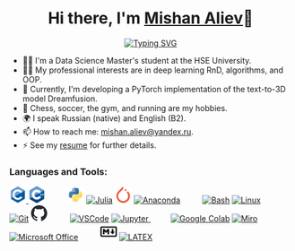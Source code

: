 <h1 align="center">Hi there, I'm <a href="https://github.com/thecrazymage">Mishan Aliev</a>👋</h1>

<p align="center">
<a href="https://git.io/typing-svg"><img src="https://readme-typing-svg.demolab.com?font=Fira+Code&weight=600&size=24&pause=1000&color=5204F7&center=true&vCenter=true&width=435&lines=Welcome+to+my+GitHub+profile!" alt="Typing SVG" /></a>
</p>

- 👨‍🎓 I'm a Data Science Master's student at the HSE University.
- 👨‍💻 My professional interests are in deep learning RnD, algorithms, and OOP.
- 🚀 Currently, I'm developing a PyTorch implementation of the text-to-3D model Dreamfusion.
- 🌟 Chess, soccer, the gym, and running are my hobbies.
- 🌍 I speak Russian (native) and English (B2).
- 📫 How to reach me: mishan.aliev@yandex.ru.
- ⚡ See my [resume](https://github.com/thecrazymage/Resume) for further details.

<h3 align="left">Languages and Tools:</h3>
<a href="https://www.cprogramming.com/" target="_blank" rel="noreferrer"> <img src="https://raw.githubusercontent.com/devicons/devicon/master/icons/c/c-original.svg" width="30" alt="C"/> </a>
<a href="https://docs.microsoft.com/en-us/cpp/?view=msvc-170" target="_blank" rel="noreferrer"><img src="https://raw.githubusercontent.com/devicons/devicon/master/icons/cplusplus/cplusplus-original.svg" height="30" alt="C++" /></a>
&nbsp;&nbsp;&nbsp;&nbsp;&nbsp;&nbsp;&nbsp;&nbsp;
<a href="https://docs.python.org/3/" target="_blank" rel="noreferrer"><img src="https://raw.githubusercontent.com/devicons/devicon/master/icons/python/python-original.svg" height="30" alt="Python" /></a>
<a href="https://julialang.org/" target="_blank" rel="noreferrer"><img src="https://julialang.org/assets/infra/logo.svg" height="30" alt="Julia" /></a>
<a href="https://pytorch.org/docs/stable/index.html" target="_blank" rel="noreferrer"><img src="https://raw.githubusercontent.com/devicons/devicon/master/icons/pytorch/pytorch-original.svg" height="30" alt="PyTorch" /></a>
<a href="https://www.anaconda.com/" target="_blank" rel="noreferrer"><img src="https://img.icons8.com/fluency/512/anaconda--v2.png" height="30" alt="Anaconda" /></a>
&nbsp;&nbsp;&nbsp;&nbsp;&nbsp;&nbsp;&nbsp;&nbsp;
<a href="https://www.gnu.org/software/bash/" target="_blank" rel="noreferrer"> <img src="https://www.vectorlogo.zone/logos/gnu_bash/gnu_bash-icon.svg" height="30" alt="Bash"/></a>
<a href="https://www.linux.org/" target="_blank" rel="noreferrer"> <img src="https://raw.githubusercontent.com/daniilshat/daniilshat/2d7eafe5250314b3d422c86b35de062e0f1f5178/icons/linux.svg" height="30" alt="Linux"/></a>
&nbsp;&nbsp;&nbsp;&nbsp;&nbsp;&nbsp;&nbsp;&nbsp;
<a href="https://git-scm.com/" target="_blank" rel="noreferrer"> <img src="https://www.vectorlogo.zone/logos/git-scm/git-scm-icon.svg" height="30" alt="Git"/></a>
<a href="https://github.com/thecrazymage" target="_blank" rel="noreferrer"> <img src="icons\GitHub.png" height="30" alt="GitHub"/></a>
&nbsp;&nbsp;&nbsp;&nbsp;&nbsp;&nbsp;&nbsp;&nbsp;
<a href="https://code.visualstudio.com/" target="_blank" rel="noreferrer"> <img src="https://raw.githubusercontent.com/daniilshat/daniilshat/2583381c09497c680369e95dce7e029d93484d94/icons/VS-code.svg" height="30" alt="VSCode"/></a>
<a href="https://jupyter.org/" target="_blank" rel="noreferrer"> <img src="https://raw.githubusercontent.com/daniilshat/daniilshat/2583381c09497c680369e95dce7e029d93484d94/icons/Jupyter.svg" height="30" alt="Jupyter"/> </a>
&nbsp;&nbsp;&nbsp;&nbsp;&nbsp;&nbsp;&nbsp;&nbsp;
<a href="https://colab.research.google.com/" target="_blank" rel="noreferrer"><img src="https://upload.wikimedia.org/wikipedia/commons/thumb/d/d0/Google_Colaboratory_SVG_Logo.svg/1200px-Google_Colaboratory_SVG_Logo.svg.png?20221103151432" height="30" alt="Google Colab" /></a>
<a href="https://miro.com/" target="_blank" rel="noreferrer"><img src="https://asset.brandfetch.io/idAnDTFapY/idG4aRyg5R.svg?updated=1669900249741" height="30" alt="Miro" /></a>
<a href="https://www.microsoft.com/en-us/microsoft-365/microsoft-office" target="_blank" rel="noreferrer"><img src="https://upload.wikimedia.org/wikipedia/commons/thumb/5/5f/Microsoft_Office_logo_%282019%E2%80%93present%29.svg/768px-Microsoft_Office_logo_%282019%E2%80%93present%29.svg.png" height="30" alt="Microsoft Office" /></a>
&nbsp;&nbsp;&nbsp;&nbsp;&nbsp;&nbsp;&nbsp;&nbsp;
<a href="https://www.markdownguide.org/basic-syntax/" target="_blank" rel="noreferrer"><img src="https://raw.githubusercontent.com/devicons/devicon/master/icons/markdown/markdown-original.svg" height="30" alt="Markdown" /></a>
<a href="https://www.latex-project.org/help/documentation/" target="_blank" rel="noreferrer"><img src="https://upload.wikimedia.org/wikipedia/commons/4/45/LaTeX_project_logo_bird.svg" height="30" alt="LATEX" /></a>


<!-- добавить коллаб миро и майкрософт офис, скачать все иконки себе -->